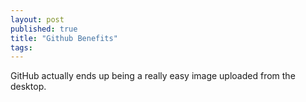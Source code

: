 ```yaml
---
layout: post
published: true
title: "Github Benefits"
tags:
---
```


GitHub actually ends up being a really easy image uploaded from the desktop. 